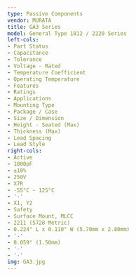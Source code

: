 ```yaml
---
type: Passive Components
vendor: MURATA
title: GA3 Series
model: General Type 1812 / 2220 Series
left-cols:
- Part Status
- Capacitance
- Tolerance
- Voltage - Rated
- Temperature Coefficient
- Operating Temperature
- Features
- Ratings
- Applications
- Mounting Type
- Package / Case
- Size / Dimension
- Height - Seated (Max)
- Thickness (Max)
- Lead Spacing
- Lead Style
right-cols:
- Active
- 1000pF
- ±10%
- 250V
- X7R
- -55°C ~ 125°C
- '-'
- X1, Y2
- Safety
- Surface Mount, MLCC
- 2211 (5728 Metric)
- 0.224" L x 0.110" W (5.70mm x 2.80mm)
- '-'
- 0.059" (1.50mm)
- '-'
- '-'
img: GA3.jpg
---
```


